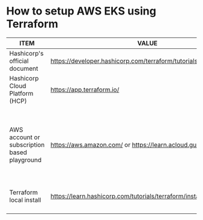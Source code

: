# How to setup AWS EKS using Terraform

| ITEM | VALUE | NOTES |
|---|---|---|
Hashicorp's official document | https://developer.hashicorp.com/terraform/tutorials/kubernetes/eks | How to Provision an EKS cluster |
Hashicorp Cloud Platform (HCP) | https://app.terraform.io/ | Where workspace is hosted |
AWS account or subscription based playground | https://aws.amazon.com/ or https://learn.acloud.guru/home | <li>aCloudguru playgrounds are destroyed nightly; alleviates the stress of AWS costs</li> |
Terraform local install | https://learn.hashicorp.com/tutorials/terraform/install-cli | mac - brew install terraform |
|  |  |
|  |  |

